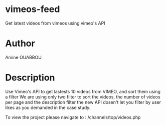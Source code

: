 # vimeos-feed
Get latest videos from vimeos using vimeo's API

# Author
Amine OUABBOU

# Description
Use Vimeo's API to get lastests 10 videos from VIMEO, and sort them using a filter
We are using only two filter to sort the videos, the number of videos per page and the description filter
the new API dosen't let you filter by user likes as you demanded in the case study.

To view the project please navigate to : /channels/top/videos.php
